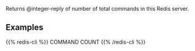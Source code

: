 Returns @integer-reply of number of total commands in this Redis server.

## Examples

{{% redis-cli %}}
COMMAND COUNT
{{% /redis-cli %}}

